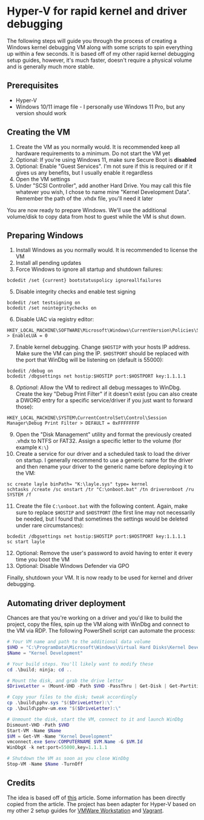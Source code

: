 # Hyper-V for rapid kernel and driver debugging
The following steps will guide you through the process of creating a Windows kernel debugging VM along with some scripts to spin everything up within a few seconds. It is based off of my other rapid kernel debugging setup guides, however, it's much faster, doesn't require a physical volume and is generally much more stable.

## Prerequisites
* Hyper-V
* Windows 10/11 image file - I personally use Windows 11 Pro, but any version should work

## Creating the VM
1. Create the VM as you normally would. It is recommended keep all hardware requirements to a minimum. Do not start the VM yet
2. Optional: If you're using Windows 11, make sure Secure Boot is **disabled**
3. Optional: Enable "Guest Services". I'm not sure if this is required or if it gives us any benefits, but I usually enable it regardless
4. Open the VM settings
5. Under "SCSI Controller", add another Hard Drive. You may call this file whatever you wish, I chose to name mine "Kernel Development Data". Remember the path of the .vhdx file, you'll need it later

You are now ready to prepare Windows. We'll use the additional volume/disk to copy data from host to guest while the VM is shut down.

## Preparing Windows
1. Install Windows as you normally would. It is recommended to license the VM
3. Install all pending updates
4. Force Windows to ignore all startup and shutdown failures:
```batch
bcdedit /set {current} bootstatuspolicy ignoreallfailures
```
5. Disable integrity checks and enable test signing
```batch
bcdedit /set testsigning on
bcdedit /set nointegritychecks on
```
6. Disable UAC via registry editor:
```
HKEY_LOCAL_MACHINE\SOFTWARE\Microsoft\Windows\CurrentVersion\Policies\System > EnableLUA = 0
```
7. Enable kernel debugging. Change `$HOSTIP` with your hosts IP address. Make sure the VM can ping the IP. `$HOSTPORT` should be replaced with the port that WinDbg will be listening on (default is 55000):
```batch
bcdedit /debug on
bcdedit /dbgsettings net hostip:$HOSTIP port:$HOSTPORT key:1.1.1.1
```
8. _Optional_: Allow the VM to redirect all debug messages to WinDbg. Create the key "Debug Print Filter" if it doesn't exist (you can also create a DWORD entry for a specific service/driver if you just want to forward those):
```
HKEY_LOCAL_MACHINE\SYSTEM\CurrentControlSet\Control\Session Manager\Debug Print Filter > DEFAULT = 0xFFFFFFFF
```
9. Open the "Disk Management" utility and format the previously created .vhdx to NTFS or FAT32. Assign a specific letter to the volume (for example `K:\`)
10. Create a service for our driver and a scheduled task to load the driver on startup. I generally recommend to use a generic name for the driver and then rename your driver to the generic name before deploying it to the VM:
```batch
sc create layle binPath= "K:\layle.sys" type= kernel
schtasks /create /sc onstart /tr "C:\onboot.bat" /tn driveronboot /ru SYSTEM /f
```
11. Create the file `C:\onboot.bat` with the following content. Again, make sure to replace `$HOSTIP` and `$HOSTPORT` (the first line may not necessarily be needed, but I found that sometimes the settings would be deleted under rare circumstances):
```batch
bcdedit /dbgsettings net hostip:$HOSTIP port:$HOSTPORT key:1.1.1.1
sc start layle
```
12. Optional: Remove the user's password to avoid having to enter it every time you boot the VM
13. Optional: Disable Windows Defender via GPO

Finally, shutdown your VM. It is now ready to be used for kernel and driver debugging.

## Automating driver deployment
Chances are that you're working on a driver and you'd like to build the project, copy the files, spin up the VM along with WinDbg and connect to the VM via RDP. The following PowerShell script can automate the process:

```powershell
# Your VM name and path to the additional data volume
$VHD = "C:\ProgramData\Microsoft\Windows\Virtual Hard Disks\Kernel Development Data.vhdx"
$Name = "Kernel Development"

# Your build steps. You'll likely want to modify these
cd .\build; ninja; cd ..

# Mount the disk, and grab the drive letter
$DriveLetter = (Mount-VHD -Path $VHD -PassThru | Get-Disk | Get-Partition | Get-Volume).DriveLetter

# Copy your files to the disk; tweak accordingly
cp .\build\pphv.sys "$($DriveLetter):\"
cp .\build\pphv-um.exe "$($DriveLetter):\"

# Unmount the disk, start the VM, connect to it and launch WinDbg
Dismount-VHD -Path $VHD
Start-VM -Name $Name
$VM = Get-VM -Name "Kernel Development"
vmconnect.exe $env:COMPUTERNAME $VM.Name -G $VM.Id
WinDbgX -k net:port=55000,key=1.1.1.1

# Shutdown the VM as soon as you close WinDbg
Stop-VM -Name $Name -TurnOff
```

## Credits
The idea is based off of [this](https://secret.club/2020/04/10/kernel_debugging_in_seconds.html) article. Some information has been directly copied from the article. The project has been adapter for Hyper-V based on my other 2 setup guides for [VMWare Workstation](https://github.com/ioncodes/kdbg-driver-workstation) and [Vagrant](https://github.com/ioncodes/kdbg-driver-vagrant).
